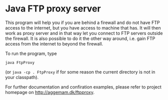 Java FTP proxy server
========

This program will help you if you are behind a firewall and do not have FTP access to the internet, but you have access to machine that has. It will then work as proxy server and in that way let you connect to FTP servers outside the firewall. It is also possible to do it the other way around, i.e. gain FTP access from the internet to beyond the firewall.

To run the program, type

  `java FtpProxy`

(or `java -cp . FtpProxy` if for some reason the current directory is not in your classpath).

For further documentation and confiration examples, please refer to project homepage on http://aggemam.dk/ftpproxy.
